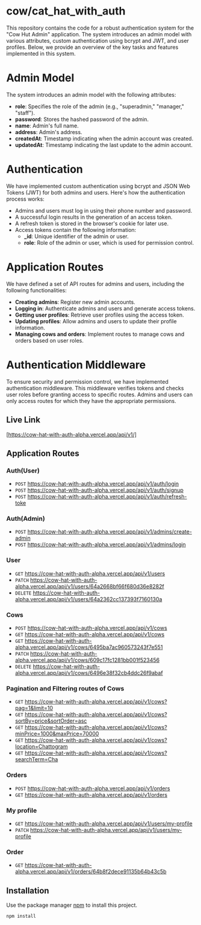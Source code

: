 # cow/cat_hat_with_auth

This repository contains the code for a robust authentication system for the "Cow Hut Admin" application. The system introduces an admin model with various attributes, custom authentication using bcrypt and JWT, and user profiles. Below, we provide an overview of the key tasks and features implemented in this system.

# Admin Model

The system introduces an admin model with the following attributes:

- **role**: Specifies the role of the admin (e.g., "superadmin," "manager," "staff").
- **password**: Stores the hashed password of the admin.
- **name**: Admin's full name.
- **address**: Admin's address.
- **createdAt**: Timestamp indicating when the admin account was created.
- **updatedAt**: Timestamp indicating the last update to the admin account.

# Authentication

We have implemented custom authentication using bcrypt and JSON Web Tokens (JWT) for both admins and users. Here's how the authentication process works:

- Admins and users must log in using their phone number and password.
- A successful login results in the generation of an access token.
- A refresh token is stored in the browser's cookie for later use.
- Access tokens contain the following information:
  - **_id**: Unique identifier of the admin or user.
  - **role**: Role of the admin or user, which is used for permission control.

# Application Routes

We have defined a set of API routes for admins and users, including the following functionalities:

- **Creating admins**: Register new admin accounts.
- **Logging in**: Authenticate admins and users and generate access tokens.
- **Getting user profiles**: Retrieve user profiles using the access token.
- **Updating profiles**: Allow admins and users to update their profile information.
- **Managing cows and orders**: Implement routes to manage cows and orders based on user roles.

# Authentication Middleware

To ensure security and permission control, we have implemented authentication middleware. This middleware verifies tokens and checks user roles before granting access to specific routes. Admins and users can only access routes for which they have the appropriate permissions.

## Live Link

[https://cow-hat-with-auth-alpha.vercel.app/api/v1/]

## Application Routes

### Auth(User)
- `POST`  https://cow-hat-with-auth-alpha.vercel.app/api/v1/auth/login
- `POST`  https://cow-hat-with-auth-alpha.vercel.app/api/v1/auth/signup
- `POST`  https://cow-hat-with-auth-alpha.vercel.app/api/v1/auth/refresh-toke


### Auth(Admin)
- `POST`  https://cow-hat-with-auth-alpha.vercel.app/api/v1/admins/create-admin
- `POST`  https://cow-hat-with-auth-alpha.vercel.app/api/v1/admins/login

### User

- `GET` https://cow-hat-with-auth-alpha.vercel.app/api/v1/users
- `PATCH` https://cow-hat-with-auth-alpha.vercel.app/api/v1/users/64a2668bf66f680d36e8282f 
- `DELETE` https://cow-hat-with-auth-alpha.vercel.app/api/v1/users/64a2362cc137393f7160130a 

### Cows

- `POST` https://cow-hat-with-auth-alpha.vercel.app/api/v1/cows
- `GET` https://cow-hat-with-auth-alpha.vercel.app/api/v1/cows
- `GET` https://cow-hat-with-auth-alpha.vercel.app/api/v1/cows/6495ba7ac960573243f7e551 
- `PATCH` https://cow-hat-with-auth-alpha.vercel.app/api/v1/cows/609c17fc1281bb001f523456 
- `DELETE` https://cow-hat-with-auth-alpha.vercel.app/api/v1/cows/6496e38f32cb4ddc26f9abaf 

### Pagination and Filtering routes of Cows

- `GET` https://cow-hat-with-auth-alpha.vercel.app/api/v1/cows?pag=1&limit=10
- `GET` https://cow-hat-with-auth-alpha.vercel.app/api/v1/cows?sortBy=price&sortOrder=asc
- `GET` https://cow-hat-with-auth-alpha.vercel.app/api/v1/cows?minPrice=1000&maxPrice=70000
- `GET` https://cow-hat-with-auth-alpha.vercel.app/api/v1/cows?location=Chattogram
- `GET` https://cow-hat-with-auth-alpha.vercel.app/api/v1/cows?searchTerm=Cha

### Orders

- `POST` https://cow-hat-with-auth-alpha.vercel.app/api/v1/orders
- `GET` https://cow-hat-with-auth-alpha.vercel.app/api/v1/orders

### My profile

- `GET` https://cow-hat-with-auth-alpha.vercel.app/api/v1/users/my-profile
- `PATCH` https://cow-hat-with-auth-alpha.vercel.app/api/v1/users/my-profile

### Order

- `GET` https://cow-hat-with-auth-alpha.vercel.app/api/v1/orders/64b8f2dece91135b64b43c5b

## Installation

Use the package manager [npm](https://www.npmjs.com/) to install this project.

```bash
npm install
